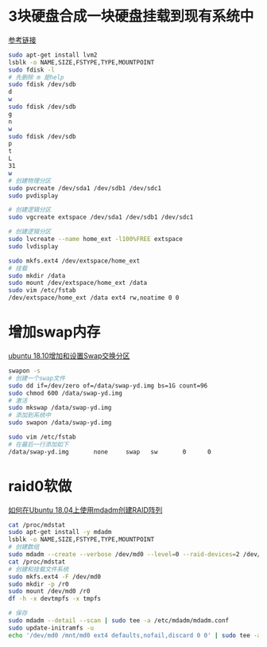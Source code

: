 # 3块硬盘合成一块硬盘挂载到现有系统中
[参考链接](https://www.cnblogs.com/yasmi/articles/4835644.html)
```bash
sudo apt-get install lvm2
lsblk -o NAME,SIZE,FSTYPE,TYPE,MOUNTPOINT
sudo fdisk -l
# 先删除 m 是help
sudo fdisk /dev/sdb
d
w
sudo fdisk /dev/sdb
g
n
w
sudo fdisk /dev/sdb
p
t
L
31
w
# 创建物理分区
sudo pvcreate /dev/sda1 /dev/sdb1 /dev/sdc1
sudo pvdisplay

# 创建逻辑分区
sudo vgcreate extspace /dev/sda1 /dev/sdb1 /dev/sdc1

# 创建逻辑分区
sudo lvcreate --name home_ext -l100%FREE extspace
sudo lvdisplay

sudo mkfs.ext4 /dev/extspace/home_ext
# 挂载
sudo mkdir /data
sudo mount /dev/extspace/home_ext /data
sudo vim /etc/fstab
/dev/extspace/home_ext /data ext4 rw,noatime 0 0
```



# 增加swap内存

[ubuntu 18.10增加和设置Swap交换分区](https://juejin.im/post/5c2da2a151882566dc118af5)

```bash
swapon -s
# 创建一个swap文件
sudo dd if=/dev/zero of=/data/swap-yd.img bs=1G count=96
sudo chmod 600 /data/swap-yd.img
# 激活
sudo mkswap /data/swap-yd.img 
# 添加到系统中
sudo swapon /data/swap-yd.img

sudo vim /etc/fstab
# 在最后一行添加如下
/data/swap-yd.img       none     swap   sw       0      0
```



# raid0软做

[如何在Ubuntu 18.04上使用mdadm创建RAID阵列](https://cloud.tencent.com/developer/article/1346533)

```bash
cat /proc/mdstat
sudo apt-get install -y mdadm
lsblk -o NAME,SIZE,FSTYPE,TYPE,MOUNTPOINT
# 创建数组
sudo mdadm --create --verbose /dev/md0 --level=0 --raid-devices=2 /dev/sda /dev/sdb
cat /proc/mdstat
# 创建和挂载文件系统
sudo mkfs.ext4 -F /dev/md0
sudo mkdir -p /r0
sudo mount /dev/md0 /r0
df -h -x devtmpfs -x tmpfs

# 保存
sudo mdadm --detail --scan | sudo tee -a /etc/mdadm/mdadm.conf
sudo update-initramfs -u
echo '/dev/md0 /mnt/md0 ext4 defaults,nofail,discard 0 0' | sudo tee -a /etc/fstab
```

